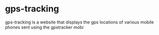 gps-tracking
============
gps-tracking is a website that displays the gps locations of various mobile phones sent using the gpstracker mobi

